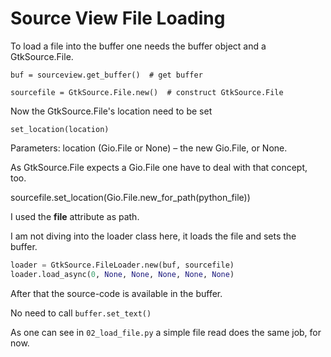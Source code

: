 # Source View File Loading

To load a file into the buffer one needs the buffer object and a GtkSource.File.

`buf = sourceview.get_buffer()  # get buffer `

`sourcefile = GtkSource.File.new()  # construct GtkSource.File`

Now the GtkSource.File's location need to be set

`set_location(location)`

Parameters:
location (Gio.File or None) – the new Gio.File, or None.

As GtkSource.File expects a Gio.File one have to deal with that concept, too.

sourcefile.set_location(Gio.File.new_for_path(python_file))

I used the __file__ attribute as path.

I am not diving into the loader class here, it loads the file and sets the buffer.

```python
loader = GtkSource.FileLoader.new(buf, sourcefile)
loader.load_async(0, None, None, None, None, None)
```

After that the source-code is available in the buffer.

No need to call `buffer.set_text()`

As one can see in `02_load_file.py` a simple file read does the same job, for now.
